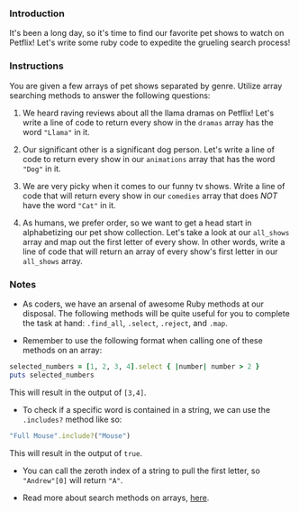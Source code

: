 ### Introduction

It's been a long day, so it's time to find our favorite pet shows to watch on Petflix! Let's write some ruby code to expedite the grueling search process!

### Instructions

You are given a few arrays of pet shows separated by genre. Utilize array searching methods to answer the following questions:

1. We heard raving reviews about all the llama dramas on Petflix! Let's write a line of code to return every show in the `dramas` array has the word `"Llama"` in it.

2. Our significant other is a significant dog person. Let's write a line of code to return every show in our `animations` array that has the word `"Dog"` in it.

3. We are very picky when it comes to our funny tv shows. Write a line of code that will return every show in our `comedies` array that does *NOT* have the word `"Cat"` in it.

4. As humans, we prefer order, so we want to get a head start in alphabetizing our pet show collection. Let's take a look at our `all_shows` array and map out the first letter of every show. In other words, write a line of code that will return an array of every show's first letter in our `all_shows` array.
 <!-- .each (create a new empty) or .map -->
 <!-- puts [1,2,3,4,5].map { |n| n * 2 } -->

### Notes

* As coders, we have an arsenal of awesome Ruby methods at our disposal. The following methods will be quite useful for you to complete the task at hand: `.find_all`, `.select`, `.reject`, and `.map`.

* Remember to use the following format when calling one of these methods on an array:
```ruby
selected_numbers = [1, 2, 3, 4].select { |number| number > 2 }
puts selected_numbers
```
This will result in the output of `[3,4]`.

* To check if a specific word is contained in a string, we can use the `.includes?` method like so:
```ruby
"Full Mouse".include?("Mouse")
```
This will result in the output of `true`.

* You can call the zeroth index of a string to pull the first letter, so `"Andrew"[0]` will return `"A"`.

* Read more about search methods on arrays, [here](http://ruby-doc.org/core-2.2.0/Array.html).
